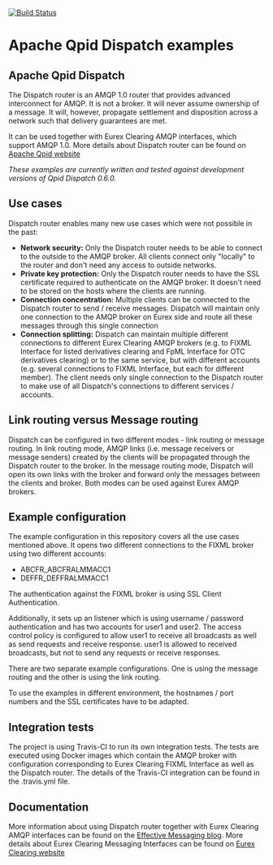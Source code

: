 [![Build Status](https://travis-ci.org/Eurex-Clearing-Messaging-Interfaces/Dispatch-Examples.svg?branch=master)](https://travis-ci.org/Eurex-Clearing-Messaging-Interfaces/Dispatch-Examples)

# Apache Qpid Dispatch examples

## Apache Qpid Dispatch

The Dispatch router is an AMQP 1.0 router that provides advanced interconnect for AMQP. It is not a broker. It will never assume ownership of a message. It will, however, propagate settlement and disposition across a network such that delivery guarantees are met.

It can be used together with Eurex Clearing AMQP interfaces, which support AMQP 1.0. More details about Dispatch router can be found on [Apache Qpid website](http://qpid.apache.org/components/dispatch-router/index.html)

*These examples are currently written and tested against development versions of Qpid Dispatch 0.6.0.*

## Use cases

Dispatch router enables many new use cases which were not possible in the past:
- **Network security:** Only the Dispatch router needs to be able to connect to the outside to the AMQP broker. All clients connect only "locally" to the router and don't need any access to outside networks. 
- **Private key protection:** Only the Dispatch router needs to have the SSL certificate required to authenticate on the AMQP broker. It doesn't need to be stored on the hosts where the clients are running.
- **Connection concentration:** Multiple clients can be connected to the Dispatch router to send / receive messages. Dispatch will maintain only one connection to the AMQP broker on Eurex side and route all these messages through this single connection
- **Connection splitting:** Dispatch can maintain multiple different connections to different Eurex Clearing AMQP brokers (e.g. to FIXML Interface for listed derivatives clearing and FpML Interface for OTC derivatives clearing) or to the same service, but with different accounts (e.g. several connections to FIXML Interface, but each for different member). The client needs only single connection to the Dispatch router to make use of all Dispatch's connections to different services / accounts.

## Link routing versus Message routing

Dispatch can be configured in two different modes - link routing or message routing. In link routing mode, AMQP links (i.e. message receivers or message senders) created by the clients will be propagated through the Dispatch router to the broker. In the message routing mode, Dispatch will open its own links with the broker and forward only the messages between the clients and broker. Both modes can be used against Eurex AMQP brokers.

## Example configuration

The example configuration in this repository covers all the use cases mentioned above. It opens two different connections to the FIXML broker using two different accounts:
- ABCFR_ABCFRALMMACC1
- DEFFR_DEFFRALMMACC1

The authentication against the FIXML broker is using SSL Client Authentication.

Additionally, it sets up an listener which is using username / password authentication and has two accounts for user1 and user2. The access control policy is configured to allow user1 to receive all broadcasts as well as send requests and receive response. user1 is allowed to received broadcasts, but not to send any requests or receive responses.

There are two separate example configurations. One is using the message routing and the other is using the link routing.

To use the examples in different environment, the hostnames / port numbers and the SSL certificates have to be adapted.

## Integration tests

The project is using Travis-CI to run its own integration tests. The tests are executed using Docker images which contain the AMQP broker with configuration corresponding to Eurex Clearing FIXML Interface as well as the Dispatch router. The details of the Travis-CI integration can be found in the .travis.yml file.

## Documentation

More information about using Dispatch router together with Eurex Clearing AMQP interfaces can be found on the [Effective Messaging blog](http://blog.effectivemessaging.com/2016/05/connecting-to-eurex-clearing-with.html). More details about Eurex Clearing Messaging Interfaces can be found on [Eurex Clearing website](http://www.eurexclearing.com/clearing-en/technology/eurex-release14/system-documentation/system-documentation/861464?frag=861450)

